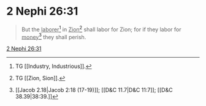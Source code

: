 # 2 Nephi 26:31

> But the <u>laborer</u>[^a] in <u>Zion</u>[^b] shall labor for Zion; for if they labor for <u>money</u>[^c] they shall perish.

[2 Nephi 26:31](https://www.churchofjesuschrist.org/study/scriptures/bofm/2-ne/26?lang=eng&id=p31#p31)


[^a]: TG [[Industry, Industrious]].
[^b]: TG [[Zion, Sion]].
[^c]: [[Jacob 2.18|Jacob 2:18 (17-19)]]; [[D&C 11.7|D&C 11:7]]; [[D&C 38.39|38:39.]]
